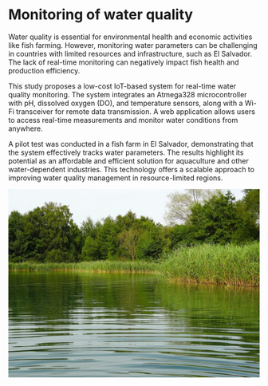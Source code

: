 # Monitoring of water quality

Water quality is essential for environmental health and economic activities like fish farming. However, monitoring water parameters can be challenging in countries with limited resources and infrastructure, such as El Salvador. The lack of real-time monitoring can negatively impact fish health and production efficiency.

This study proposes a low-cost IoT-based system for real-time water quality monitoring. The system integrates an Atmega328 microcontroller with pH, dissolved oxygen (DO), and temperature sensors, along with a Wi-Fi transceiver for remote data transmission. A web application allows users to access real-time measurements and monitor water conditions from anywhere.

A pilot test was conducted in a fish farm in El Salvador, demonstrating that the system effectively tracks water parameters. The results highlight its potential as an affordable and efficient solution for aquaculture and other water-dependent industries. This technology offers a scalable approach to improving water quality management in resource-limited regions.

![water.jpg](../images_index/water.jpg)
